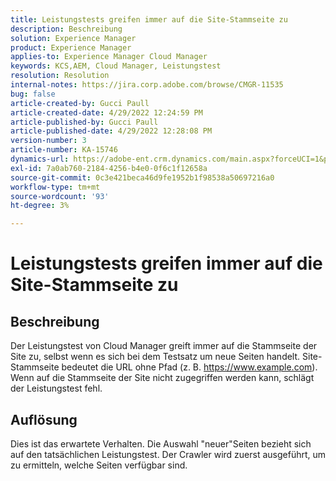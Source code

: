 ```yaml
---
title: Leistungstests greifen immer auf die Site-Stammseite zu
description: Beschreibung
solution: Experience Manager
product: Experience Manager
applies-to: Experience Manager Cloud Manager
keywords: KCS,AEM, Cloud Manager, Leistungstest
resolution: Resolution
internal-notes: https://jira.corp.adobe.com/browse/CMGR-11535
bug: false
article-created-by: Gucci Paull
article-created-date: 4/29/2022 12:24:59 PM
article-published-by: Gucci Paull
article-published-date: 4/29/2022 12:28:08 PM
version-number: 3
article-number: KA-15746
dynamics-url: https://adobe-ent.crm.dynamics.com/main.aspx?forceUCI=1&pagetype=entityrecord&etn=knowledgearticle&id=14fdbd5f-b7c7-ec11-a7b6-0022480a10ee
exl-id: 7a0ab760-2184-4256-b4e0-0f6c1f12658a
source-git-commit: 0c3e421beca46d9fe1952b1f98538a50697216a0
workflow-type: tm+mt
source-wordcount: '93'
ht-degree: 3%

---
```


# Leistungstests greifen immer auf die Site-Stammseite zu

## Beschreibung




Der Leistungstest von Cloud Manager greift immer auf die Stammseite der Site zu, selbst wenn es sich bei dem Testsatz um neue Seiten handelt. Site-Stammseite bedeutet die URL ohne Pfad (z. B. https://www.example.com). Wenn auf die Stammseite der Site nicht zugegriffen werden kann, schlägt der Leistungstest fehl.



## Auflösung



Dies ist das erwartete Verhalten. Die Auswahl &quot;neuer&quot;Seiten bezieht sich auf den tatsächlichen Leistungstest. Der Crawler wird zuerst ausgeführt, um zu ermitteln, welche Seiten verfügbar sind.
